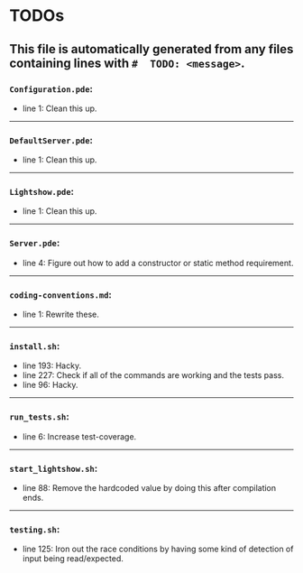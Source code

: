 # TODOs
This file is automatically generated from any files containing lines with `#  TODO: <message>`.
---
### `Configuration.pde`:
* line 1: Clean this up.
---
### `DefaultServer.pde`:
* line 1: Clean this up.
---
### `Lightshow.pde`:
* line 1: Clean this up.
---
### `Server.pde`:
* line 4: Figure out how to add a constructor or static method requirement.
---
### `coding-conventions.md`:
* line 1: Rewrite these.
---
### `install.sh`:
* line 193: Hacky.
* line 227: Check if all of the commands are working and the tests pass.
* line 96: Hacky.
---
### `run_tests.sh`:
* line 6: Increase test-coverage.
---
### `start_lightshow.sh`:
* line 88: Remove the hardcoded value by doing this after compilation ends.
---
### `testing.sh`:
* line 125: Iron out the race conditions by having some kind of detection of input being read/expected.
